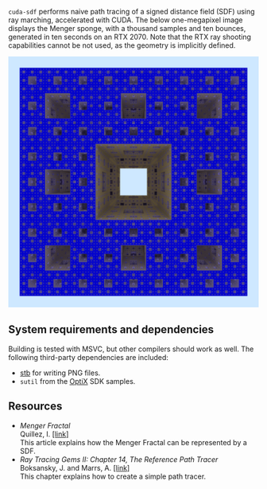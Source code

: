 `cuda-sdf` performs naive path tracing of a signed distance field (SDF) using
ray marching, accelerated with CUDA. The below one-megapixel image displays the
Menger sponge, with a thousand samples and ten bounces, generated in ten seconds
on an RTX 2070. Note that the RTX ray shooting capabilities cannot be not used,
as the geometry is implicitly defined.

![](doc/splash.png)

## System requirements and dependencies

Building is tested with MSVC, but other compilers should work as well. The
following third-party dependencies are included:

* [stb](https://github.com/nothings/stb) for writing PNG files.
* `sutil` from the [OptiX](https://developer.nvidia.com/optix) SDK samples.

## Resources

* _Menger Fractal_  
  Quillez, I. [[link]](https://iquilezles.org/www/articles/menger/menger.htm)  
  This article explains how the Menger Fractal can be represented by a SDF.
* _Ray Tracing Gems II: Chapter 14, The Reference Path Tracer_  
  Boksansky, J. and Marrs,
  A. [[link]](https://link.springer.com/book/10.1007/978-1-4842-7185-8)  
  This chapter explains how to create a simple path tracer.
